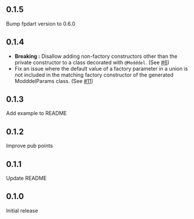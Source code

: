 ## 0.1.5

Bump fpdart version to 0.6.0

## 0.1.4

- **Breaking :** Disallow adding non-factory constructors other than the private constructor to a class decorated with `@Modddel`. (See [#6](https://github.com/CodingSoot/modddels/issues/6))
- Fix an issue where the default value of a factory parameter in a union is not included in the matching factory constructor of the generated ModddelParams class. (See [#11](https://github.com/CodingSoot/modddels/issues/11))

## 0.1.3

Add example to README

## 0.1.2

Improve pub points

## 0.1.1

Update README

## 0.1.0

Initial release
